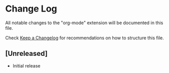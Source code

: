 # Change Log
All notable changes to the "org-mode" extension will be documented in this file.

Check [Keep a Changelog](http://keepachangelog.com/) for recommendations on how to structure this file.

## [Unreleased]
- Initial release